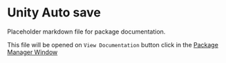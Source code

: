 # Unity Auto save

Placeholder markdown file for package documentation.

This file will be opened on `View Documentation` button click in the [Package Manager Window](https://docs.unity3d.com/Manual/upm-ui.html)
